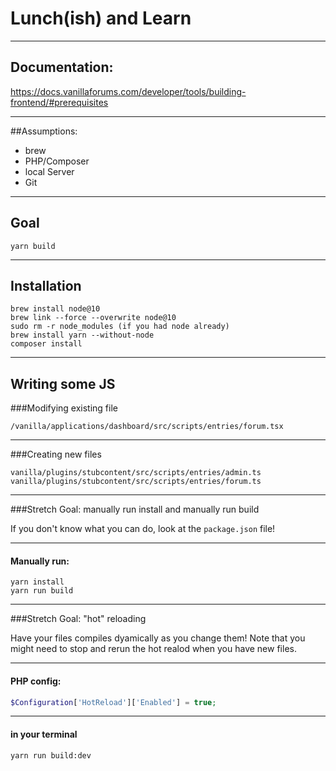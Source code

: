 # Lunch(ish) and Learn

--- 

## Documentation:

https://docs.vanillaforums.com/developer/tools/building-frontend/#prerequisites

--- 

##Assumptions:

- brew
- PHP/Composer
- local Server
- Git

--- 

## Goal

`yarn build`

--- 

## Installation
```
brew install node@10
brew link --force --overwrite node@10
sudo rm -r node_modules (if you had node already)
brew install yarn --without-node
composer install
```
--- 

## Writing some JS

###Modifying existing file

```
/vanilla/applications/dashboard/src/scripts/entries/forum.tsx 
```
--- 

###Creating new files

```
vanilla/plugins/stubcontent/src/scripts/entries/admin.ts
vanilla/plugins/stubcontent/src/scripts/entries/forum.ts
```
--- 

###Stretch Goal: manually run install and manually run build

If you don't know what you can do, look at the `package.json` file!

--- 

#### Manually run:
```
yarn install
yarn run build
```

--- 

###Stretch Goal: "hot" reloading

Have your files compiles dyamically as you change them! Note that you might need to stop and rerun the hot realod when you have new files.

--- 

#### PHP config:
```php
$Configuration['HotReload']['Enabled'] = true;
```

--- 

#### in your terminal
```
yarn run build:dev
```

